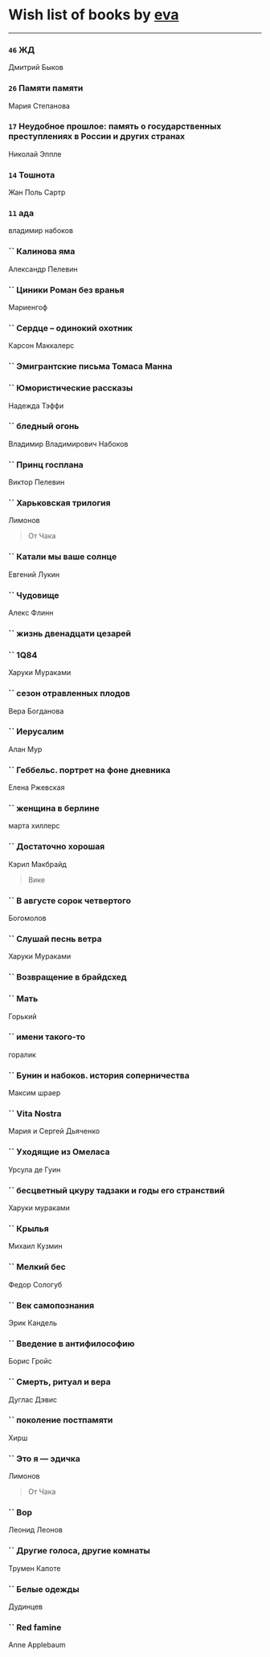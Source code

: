# Wish list of books by [eva](https://plus.google.com/u/0/111656270551033014778/)
---

### `46` ЖД
Дмитрий Быков

### `26` Памяти памяти
Мария Степанова

### `17` Неудобное прошлое: память о государственных преступлениях в России и других странах
Николай Эппле

### `14` Тошнота
Жан Поль Сартр

### `11` ада
владимир набоков

### `` Калинова яма
Александр Пелевин

### `` Циники Роман без вранья
Мариенгоф

### `` Сердце – одинокий охотник
Карсон Маккалерс

### `` Эмигрантские письма Томаса Манна

### `` Юмористические рассказы
Надежда Тэффи

### `` бледный огонь
Владимир Владимирович Набоков

### `` Принц госплана
Виктор Пелевин

### `` Харьковская трилогия
Лимонов
> От Чака

### `` Катали мы ваше солнце
Евгений Лукин

### `` Чудовище
Алекс Флинн

### `` жизнь двенадцати цезарей

### `` 1Q84
Харуки Мураками

### `` сезон отравленных плодов
Вера Богданова

### `` Иерусалим
Алан Мур

### `` Геббельс. портрет на фоне дневника
Елена Ржевская

### `` женщина в берлине
марта хиллерс

### `` Достаточно хорошая
Кэрил Макбрайд
> Вике

### `` В августе сорок четвертого
Богомолов

### `` Слушай песнь ветра
Харуки Мураками

### `` Возвращение в брайдсхед

### `` Мать
Горький

### `` имени такого-то
горалик

### `` Бунин и набоков. история соперничества
Максим шраер

### `` Vita Nostra
Мария и Сергей Дьяченко

### `` Уходящие из Омеласа
Урсула де Гуин

### `` бесцветный цкуру тадзаки и годы его странствий
Харуки мураками

### `` Крылья
Михаил Кузмин

### `` Мелкий бес
Федор Сологуб

### `` Век самопознания
Эрик Кандель

### `` Введение в антифилософию
Борис Гройс

### `` Смерть, ритуал и вера
Дуглас Дэвис

### `` поколение постпамяти
Хирш

### `` Это я — эдичка
Лимонов
> От Чака

### `` Вор
Леонид Леонов

### `` Другие голоса, другие комнаты
Трумен Капоте

### `` Белые одежды
Дудинцев

### `` Red famine
Anne Applebaum

